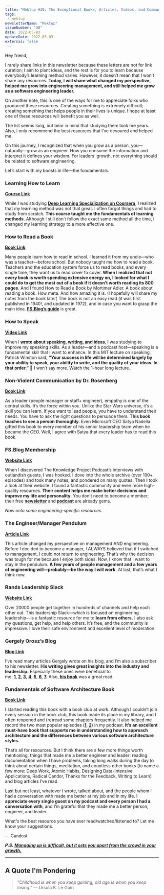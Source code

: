 ```yaml
---
title: "Mektup #30: The Exceptional Books, Articles, Videos, and Communities That Made Me a Better Engineering Leader"
tags:
 - mektup
newsletterName: "Mektup"
issueNumber: "30"
date: 2022-05-03
updateDate: 2022-05-03
external: false
---
```


Hey friend,

I rarely share links in this newsletter because these letters are not for link curation; I aim to plant ideas, and the rest is for you to learn because everybody’s learning method varies. However, it doesn’t mean that I won’t share any resources. **Today, I will share what changed my perspective, helped me grow into engineering management, and still helped me grow as a software engineering leader.**

On another note, this is one of the ways for me to appreciate folks who produced these resources. Creating something is extremely difficult; creating something that helps people in their lives is unique. I hope at least one of these resources will benefit you as well.

The list seems long, but bear in mind that studying them took me years. Also, I only recommend the best resources that I’ve devoured and helped me.

On this journey, I recognized that when you grow as a person, you—naturally—grow as an engineer. How you consume the information and interpret it defines your wisdom. For leaders’ growth, not everything should be related to software engineering.

Let’s start with my boosts in life—the fundamentals.

### Learning How to Learn

**​[Course Link](https://www.coursera.org/learn/learning-how-to-learn)​**

While I was studying **[Deep Learning Specialization on Coursera](https://www.coursera.org/specializations/deep-learning)**, I realized that my learning method was not that great. I often forgot things and had to study from scratch. **This course taught me the fundamentals of learning methods.** Although I still don’t follow the exact same method all the time, I changed my learning strategy to a more effective one.

### How to Read a Book

**​[Book Link](https://en.wikipedia.org/wiki/How_to_Read_a_Book)​**

Many people learn how to read in school. I learned it from my uncle—who was a teacher—before school. But nobody taught me how to read a book. Teachers and the education system force us to read books, and every single time, they want us to read cover to cover. **When I realized that not every book is worth spending extensive energy on, I looked for what I could do to get the most out of a book if it doesn’t worth reading its 800 pages.** And I found How to Read a Book by Mortimer Adler. A book about reading a book. How meta. And how amazing it is. (I hopefully will share my notes from the book later) The book is not an easy read (it was first published in 1940!, and updated in 1972), and in case you want to grasp the main idea, **[FS.Blog’s guide](https://fs.blog/how-to-read-a-book/)** is great.

### How to Speak

**​[Video Link](https://www.youtube.com/watch?v=Unzc731iCUY)​**

When I **[wrote about speaking, writing, and ideas](/speaking-writing-and-high-quality-ideas/)**, I was studying to improve my speaking skills. As a leader—and a podcast host—speaking is a fundamental skill that I want to enhance. In this MIT lecture on speaking, Patrick Winston said, **“Your success in life will be determined largely by your ability to speak, your ability to write, and the quality of your ideas. In that order.”** 💯 I won’t say more. Watch the 1-hour long lecture.

### Non-Violent Communication by Dr. Rosenberg

**​[Book Link](https://www.nonviolentcommunication.com/product/nvc/)​**

As a leader (people manager or staff+ engineer), empathy is one of the central skills. It’s the force within you. Unlike the Star Wars universe, it’s a skill you can learn. If you want to lead people, you have to understand their needs. You have to ask the right questions to persuade them. **This book teaches to see a person thoroughly.** Even Microsoft CEO Satya Nadella gifted this book to every member of his senior leadership team when he became the CEO. Well, I agree with Satya that every leader has to read this book.

### FS.Blog Membership

**​[Website Link](https://fs.blog/membership/)​**

When I discovered The Knowledge Project Podcast’s interviews with outlandish guests, I was hooked. I dove into the whole archive (over 100+ episodes) and took many notes, and pondered on many quotes. Then I took a look at their website. I found a fantastic community and even more high-quality resources. **Their content helps me make better decisions and improve my life and personality.** You don’t need to become a member; their free **[newsletter](https://fs.blog/newsletter/)** and **[podcast](https://fs.blog/knowledge-project-podcast/)** are already gems.

_Now onto some engineering-specific resources._

### The Engineer/Manager Pendulum

**​[Article Link](https://charity.wtf/2017/05/11/the-engineer-manager-pendulum/)​**

This article changed my perspective on management AND engineering. Before I decided to become a manager, I ALWAYS believed that if I switched to management, I could not return to engineering. That’s why the decision was tough for me because I enjoy both sides. Now, I know that I want to stay in the pendulum. **A few years of people management and a few years of engineering will—probably—be the way I will work.** At last, that’s what I think now.

### Rands Leadership Slack

**​[Website Link](https://randsinrepose.com/welcome-to-rands-leadership-slack/)​**

Over 20000 people get together in hundreds of channels and help each other out. This leadership Slack—which is focused on engineering leadership—is a fantastic resource for me to **learn from others.** I also ask my questions, get help, and help others. It’s free, and the community is impressive. I love their safe environment and excellent level of moderation.

### Gergely Orosz’s Blog

**​[Blog Link](https://blog.pragmaticengineer.com/)​**

I’ve read many articles Gergely wrote on his blog, and I’m also a subscriber to his newsletter. **His writing gives great insights into the industry and leadership.** Especially these ones were beneficial to me: **[1](https://blog.pragmaticengineer.com/scaling-engineering-teams-via-writing-things-down-rfcs/)**, **[2](https://blog.pragmaticengineer.com/a-team-where-everyone-is-a-leader/)**, **[3](https://blog.pragmaticengineer.com/how-to-lead-a-project-in-software-development/)**, **[4](https://blog.pragmaticengineer.com/the-product-minded-engineer/)**, **[5](https://blog.pragmaticengineer.com/on-writing-well/)**, **[6](https://blog.pragmaticengineer.com/performance-reviews-for-software-engineers/)**, **[7](https://blog.pragmaticengineer.com/performance-self-review-for-software-engineers-with-an-example/).** Also, **[his book](https://www.mobileatscale.com/)** was a great read.

### Fundamentals of Software Architecture Book

**​[Book Link](https://www.oreilly.com/library/view/fundamentals-of-software/9781492043447/)​**

I started reading this book with a book club at work. Although I couldn’t join every session in the book club, this book made its place in my library, and I often reopened and (re)read some chapters frequently. It also helped me record the two most popular episodes (**[1](https://candost.substack.com/p/19-software-architect-role-and-archicture)**, **[2](https://candost.substack.com/p/20-software-architecture-design-systems-903)**) in my podcast. **It’s an excellent must-have book that supports me in understanding how to approach architecture and the differences between various software architecture styles.**

That’s all for resources. But I think there are a few more things worth mentioning, things that made me a better engineer and leader: reading documentation when I have problems, taking long walks during the day to think about certain things, meditation, and countless other books (to name a few more: Deep Work, Atomic Habits, Designing Data-Intensive Applications, Radical Candor, Thanks for the Feedback, Writing to Learn) and blog articles I’ve read.

Last but not least, whatever I wrote, talked about, and the people whom I had a conversation with made me better at my job and in my life. **I appreciate every single guest on my podcast and every person I had a conversation with**, and I’m grateful that they made me a better person, engineer, and leader.

What's the best resource you have ever read/watched/listened to? Let me know your suggestions.

— Candost​

_**P.S. [Managing up is difficult, but it sets you apart from the crowd in your growth.](https://twitter.com/wes_kao/status/1505559811785646086)​**_

---

## A Quote I'm Pondering

> _"Childhood is when you keep gaining, old age is when you keep losing."_​ — Ursula K. Le Guin
